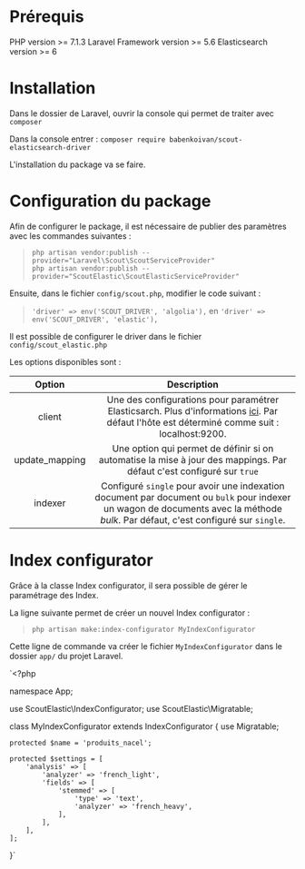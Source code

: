 # Prérequis

PHP version >= 7.1.3
Laravel Framework version >= 5.6
Elasticsearch version >= 6

# Installation

Dans le dossier de Laravel, ouvrir la console qui permet de traiter avec `composer`

Dans la console entrer : `composer require babenkoivan/scout-elasticsearch-driver`

L'installation du package va se faire.

# Configuration du package

Afin de configurer le package, il est nécessaire de publier des paramètres avec les commandes suivantes : 
>  `php artisan vendor:publish --provider="Laravel\Scout\ScoutServiceProvider"`  
>  `php artisan vendor:publish --provider="ScoutElastic\ScoutElasticServiceProvider"`

Ensuite, dans le fichier `config/scout.php`, modifier le code suivant :  
> `'driver' => env('SCOUT_DRIVER', 'algolia'),` en `'driver' => env('SCOUT_DRIVER', 'elastic'),`

Il est possible de configurer le driver dans le fichier `config/scout_elastic.php` 

Les options disponibles sont :

| Option	| Description |
| :-----------: | :---------: |
|client	| Une des configurations pour paramétrer Elasticsarch. Plus d'informations [ici](https://www.elastic.co/guide/en/elasticsearch/client/php-api/current/_configuration.html#_building_the_client_from_a_configuration_hash). Par défaut l'hôte est déterminé comme suit : localhost:9200. |
|update_mapping	|Une option qui permet de définir si on automatise la mise à jour des mappings. Par défaut c'est configuré sur `true`|
|indexer	|Configuré `single` pour avoir une indexation document par document ou `bulk` pour indexer un wagon de documents avec la méthode *bulk*. Par défaut, c'est configuré sur `single`.|

# Index configurator

Grâce à la classe Index configurator, il sera possible de gérer le paramétrage des Index.

La ligne suivante permet de créer un nouvel Index configurator :  
> `php artisan make:index-configurator MyIndexConfigurator`

Cette ligne de commande va créer le fichier `MyIndexConfigurator` dans le dossier `app/` du projet Laravel.

`<?php

namespace App;

use ScoutElastic\IndexConfigurator;
use ScoutElastic\Migratable;

class MyIndexConfigurator extends IndexConfigurator
{
    use Migratable;

    protected $name = 'produits_nacel';

    protected $settings = [
        'analysis' => [
            'analyzer' => 'french_light',
            'fields' => [
                'stemmed' => [
                    'type' => 'text',
                    'analyzer' => 'french_heavy',
                ],
            ],
        ],
    ];
}`
